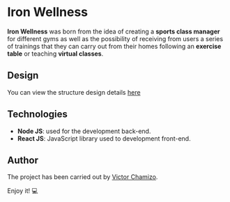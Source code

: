 # Iron Wellness

**Iron Wellness** was born from the idea of creating a **sports class manager** for different gyms as well as the possibility of receiving from users a series of trainings that they can carry out from their homes following an **exercise table** or teaching **virtual classes**.

## Design
You can view the structure design details [here](https://miro.com/app/board/o9J_ku9GGfA=/)

## Technologies
- **Node JS**: used for the development back-end.
- **React JS**: JavaScript library used to development front-end.


## Author

The project has been carried out by [Victor Chamizo](https://github.com/vctorChamizo).

Enjoy it! 💻
